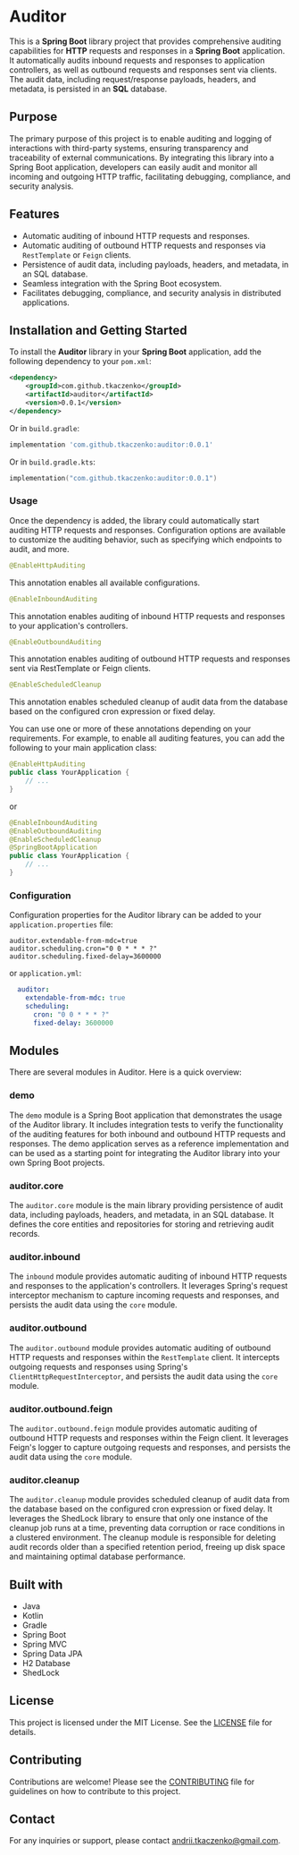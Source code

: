 # Auditor

This is a **Spring Boot** library project that provides comprehensive auditing capabilities for **HTTP** requests and responses in a **Spring Boot** application. It automatically audits inbound requests and responses to application controllers, as well as outbound requests and responses sent via clients. The audit data, including request/response payloads, headers, and metadata, is persisted in an **SQL** database.

## Purpose

The primary purpose of this project is to enable auditing and logging of interactions with third-party systems, ensuring transparency and traceability of external communications. By integrating this library into a Spring Boot application, developers can easily audit and monitor all incoming and outgoing HTTP traffic, facilitating debugging, compliance, and security analysis.

## Features

- Automatic auditing of inbound HTTP requests and responses.
- Automatic auditing of outbound HTTP requests and responses via `RestTemplate` or `Feign` clients.
- Persistence of audit data, including payloads, headers, and metadata, in an SQL database.
- Seamless integration with the Spring Boot ecosystem.
- Facilitates debugging, compliance, and security analysis in distributed applications.

## Installation and Getting Started

To install the **Auditor** library in your **Spring Boot** application, add the following dependency to your `pom.xml`:

```xml
<dependency>
    <groupId>com.github.tkaczenko</groupId>
    <artifactId>auditor</artifactId>
    <version>0.0.1</version>
</dependency>
```

Or in `build.gradle`:

```groovy
implementation 'com.github.tkaczenko:auditor:0.0.1'
```

Or in `build.gradle.kts`:

```kotlin
implementation("com.github.tkaczenko:auditor:0.0.1")
```

### Usage

Once the dependency is added, the library could automatically start auditing HTTP requests and responses. Configuration options are available to customize the auditing behavior, such as specifying which endpoints to audit, and more.

```java
@EnableHttpAuditing
```
This annotation enables all available configurations.

```java
@EnableInboundAuditing
```
This annotation enables auditing of inbound HTTP requests and responses to your application's controllers.

```java
@EnableOutboundAuditing
```
This annotation enables auditing of outbound HTTP requests and responses sent via RestTemplate or Feign clients.

```java
@EnableScheduledCleanup
```
This annotation enables scheduled cleanup of audit data from the database based on the configured cron expression or fixed delay.

You can use one or more of these annotations depending on your requirements. For example, to enable all auditing features, you can add the following to your main application class:

```java
@EnableHttpAuditing
public class YourApplication {
    // ...
}
```

or

```java
@EnableInboundAuditing
@EnableOutboundAuditing
@EnableScheduledCleanup
@SpringBootApplication
public class YourApplication {
    // ...
}
```

### Configuration

Configuration properties for the Auditor library can be added to your `application.properties` file:

```properties
auditor.extendable-from-mdc=true
auditor.scheduling.cron="0 0 * * * ?"
auditor.scheduling.fixed-delay=3600000
```

or `application.yml`:

```yaml
  auditor:
    extendable-from-mdc: true
    scheduling:
      cron: "0 0 * * * ?"
      fixed-delay: 3600000
```

## Modules

There are several modules in Auditor. Here is a quick overview:

### demo

The `demo` module is a Spring Boot application that demonstrates the usage of the Auditor library. It includes integration tests to verify the functionality of the auditing features for both inbound and outbound HTTP requests and responses. The demo application serves as a reference implementation and can be used as a starting point for integrating the Auditor library into your own Spring Boot projects.

### auditor.core

The `auditor.core` module is the main library providing persistence of audit data, including payloads, headers, and metadata, in an SQL database. It defines the core entities and repositories for storing and retrieving audit records.

### auditor.inbound

The `inbound` module provides automatic auditing of inbound HTTP requests and responses to the application's controllers. It leverages Spring's request interceptor mechanism to capture incoming requests and responses, and persists the audit data using the `core` module.

### auditor.outbound

The `auditor.outbound` module provides automatic auditing of outbound HTTP requests and responses within the `RestTemplate` client. It intercepts outgoing requests and responses using Spring's `ClientHttpRequestInterceptor`, and persists the audit data using the `core` module.

### auditor.outbound.feign

The `auditor.outbound.feign` module provides automatic auditing of outbound HTTP requests and responses within the Feign client. It leverages Feign's logger to capture outgoing requests and responses, and persists the audit data using the `core` module.

### auditor.cleanup

The `auditor.cleanup` module provides scheduled cleanup of audit data from the database based on the configured cron expression or fixed delay. It leverages the ShedLock library to ensure that only one instance of the cleanup job runs at a time, preventing data corruption or race conditions in a clustered environment. The cleanup module is responsible for deleting audit records older than a specified retention period, freeing up disk space and maintaining optimal database performance.

## Built with
- Java
- Kotlin
- Gradle
- Spring Boot
- Spring MVC
- Spring Data JPA
- H2 Database
- ShedLock

## License

This project is licensed under the MIT License. See the [LICENSE](LICENSE.md) file for details.

## Contributing

Contributions are welcome! Please see the [CONTRIBUTING](CONTRIBUTING.md) file for guidelines on how to contribute to this project.

## Contact

For any inquiries or support, please contact [andrii.tkaczenko@gmail.com](mailto:andrii.tkaczenko@gmail.com).
